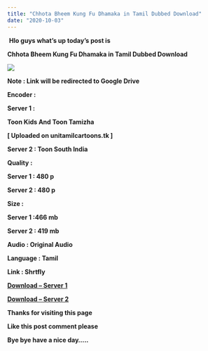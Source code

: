 ```yaml
---
title: "Chhota Bheem Kung Fu Dhamaka in Tamil Dubbed Download"
date: "2020-10-03"
---
```


 **Hlo guys what’s up today’s post is** 

**Chhota Bheem Kung Fu Dhamaka in Tamil Dubbed Download**

[![](https://1.bp.blogspot.com/-QeXEVthqjHI/X3cfmgs5XyI/AAAAAAAAAJk/F0Wxv_OVPHUmCia1y4Dkej5LReKrkKJBQCLcBGAsYHQ/w377-h212/Capture{34f506a688790882793e2260d8c2c9a0117b4852da3c76a83c1bb3ba1fede29b}2B2020-10-02{34f506a688790882793e2260d8c2c9a0117b4852da3c76a83c1bb3ba1fede29b}2B18.09.19.jpg)](https://1.bp.blogspot.com/-QeXEVthqjHI/X3cfmgs5XyI/AAAAAAAAAJk/F0Wxv_OVPHUmCia1y4Dkej5LReKrkKJBQCLcBGAsYHQ/s1920/Capture{34f506a688790882793e2260d8c2c9a0117b4852da3c76a83c1bb3ba1fede29b}2B2020-10-02{34f506a688790882793e2260d8c2c9a0117b4852da3c76a83c1bb3ba1fede29b}2B18.09.19.jpg)

**Note : Link will be redirected to Google Drive** 

**Encoder :**

**Server 1 :**

 **Toon Kids And Toon Tamizha** 

**\[ Uploaded on unitamilcartoons.tk \]**

**Server 2 : Toon South India**

**Quality :**

 **Server 1 : 480 p**

**Server 2 : 480 p**

**Size :** 

**Server 1 :466 mb**

**Server 2 : 419 mb**

**Audio : Original Audio**

**Language : Tamil**

**Link : Shrtfly**

**[Download – Server 1](https://stfly.me/yRxW4qROe)**

**[Download – Server 2](https://stfly.me/xXOiWR)**

**Thanks for visiting this page**

**Like this post comment please** 

**Bye bye have a nice day…..**
